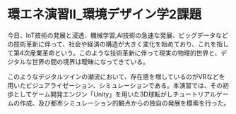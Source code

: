 # 環エネ演習Ⅱ_環境デザイン学2課題

今日、IoT技術の発展と浸透、機械学習,AI技術の急速な発展、ビッグデータなどの技術革新に伴って、社会や経済の構造が大きく変化を始めており、これを指して第4次産業革命という。このような技術革新に伴って現実の物理的世界と、デジタルな世界の間の境界は曖昧になってきている。

このようなデジタルツインの潮流において、存在感を増しているのがVRなどを用いたビジュアライゼーション、シミュレーションである。本演習では、その初歩としてゲーム開発エンジン「Unity」を用いた3D球転がしチュートリアルゲームの作成、及び都市シミュレーション的観点からの独自の発展を模索を行った。
